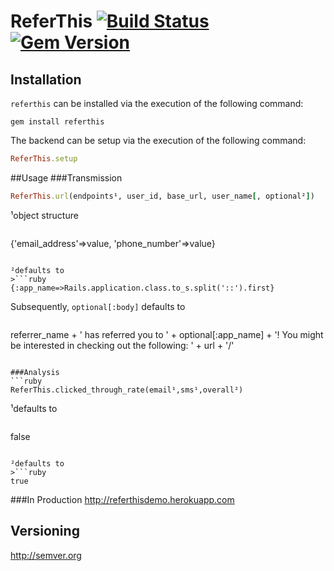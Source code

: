 <!-- https://github.com/twitter/bootstrap/blob/master/README.md
http://twitter.github.com/bootstrap/javascript.html -->
# ReferThis [![Build Status](https://secure.travis-ci.org/ahcarpenter/referthis.png?branch=master)][travis] [![Gem Version](https://badge.fury.io/rb/referthis.svg)](https://badge.fury.io/rb/referthis)
[travis]: http://travis-ci.org/ahcarpenter/referthis
## Installation
```referthis``` can be installed via the execution of the following command:
```
gem install referthis
```
The backend can be setup via the execution of the following command:
```ruby
ReferThis.setup
```
##Usage
###Transmission
```ruby
ReferThis.url(endpoints¹, user_id, base_url, user_name[, optional²])
```
¹object structure
>```ruby
{'email_address'=>value, 'phone_number'=>value}
```

²defaults to
>```ruby
{:app_name=>Rails.application.class.to_s.split('::').first}
```

Subsequently, ```optional[:body]``` defaults to
>```ruby
referrer_name + ' has referred you to ' + optional[:app_name] + '! You might be interested in checking out the following: ' + url + '/'
```

###Analysis
```ruby
ReferThis.clicked_through_rate(email¹,sms¹,overall²)
```
¹defaults to
>```ruby
false
```

²defaults to
>```ruby
true
```

###In Production
http://referthisdemo.herokuapp.com
## Versioning
http://semver.org
